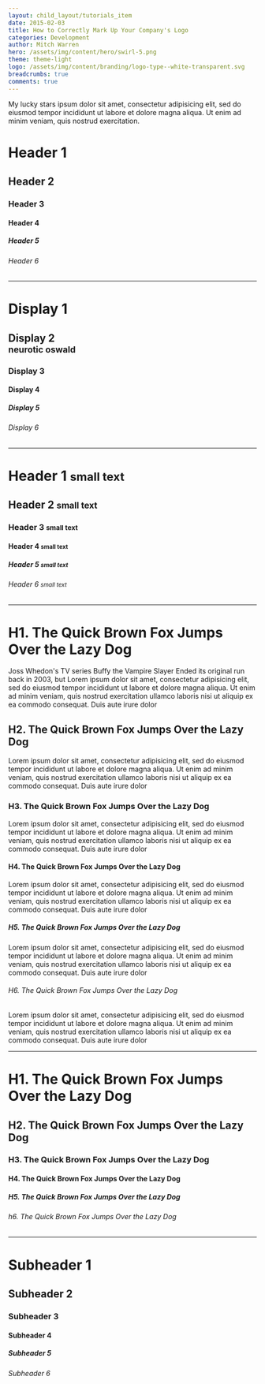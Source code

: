 ```yaml
---
layout: child_layout/tutorials_item
date: 2015-02-03
title: How to Correctly Mark Up Your Company's Logo
categories: Development
author: Mitch Warren
hero: /assets/img/content/hero/swirl-5.png
theme: theme-light
logo: /assets/img/content/branding/logo-type--white-transparent.svg
breadcrumbs: true
comments: true
---
```


<p class="lead dropcap">My lucky stars ipsum dolor sit amet, consectetur adipisicing elit, sed do eiusmod
tempor incididunt ut labore et dolore magna aliqua. Ut enim ad minim veniam,
quis nostrud exercitation.</p>

# Header 1

## Header 2

### Header 3

#### Header 4

##### Header 5

###### Header 6

---

<h1 class="display-1">Display 1</h1>
<h2 class="display-2">Display 2 <br><small>neurotic oswald</small></h2>
<h3 class="display-3">Display 3</h3>
<h4 class="display-4">Display 4</h4>
<h5 class="display-5">Display 5</h5>
<h6 class="display-6">Display 6</h6>

---

<h1>Header 1 <small>small text</small></h1>
<h2>Header 2 <small>small text</small></h2>
<h3>Header 3 <small>small text</small></h3>
<h4>Header 4 <small>small text</small></h4>
<h5>Header 5 <small>small text</small></h5>
<h6>Header 6 <small>small text</small></h6>

---

# H1. The Quick Brown Fox Jumps Over the Lazy Dog

Joss Whedon's TV series Buffy the Vampire Slayer Ended its original run back in 2003, but
Lorem ipsum dolor sit amet, consectetur adipisicing elit, sed do eiusmod
tempor incididunt ut labore et dolore magna aliqua. Ut enim ad minim veniam,
quis nostrud exercitation ullamco laboris nisi ut aliquip ex ea commodo
consequat. Duis aute irure dolor

## H2. The Quick Brown Fox Jumps Over the Lazy Dog

Lorem ipsum dolor sit amet, consectetur adipisicing elit, sed do eiusmod
tempor incididunt ut labore et dolore magna aliqua. Ut enim ad minim veniam,
quis nostrud exercitation ullamco laboris nisi ut aliquip ex ea commodo
consequat. Duis aute irure dolor

### H3. The Quick Brown Fox Jumps Over the Lazy Dog

Lorem ipsum dolor sit amet, consectetur adipisicing elit, sed do eiusmod
tempor incididunt ut labore et dolore magna aliqua. Ut enim ad minim veniam,
quis nostrud exercitation ullamco laboris nisi ut aliquip ex ea commodo
consequat. Duis aute irure dolor

#### H4. The Quick Brown Fox Jumps Over the Lazy Dog

Lorem ipsum dolor sit amet, consectetur adipisicing elit, sed do eiusmod
tempor incididunt ut labore et dolore magna aliqua. Ut enim ad minim veniam,
quis nostrud exercitation ullamco laboris nisi ut aliquip ex ea commodo
consequat. Duis aute irure dolor

##### H5. The Quick Brown Fox Jumps Over the Lazy Dog

Lorem ipsum dolor sit amet, consectetur adipisicing elit, sed do eiusmod
tempor incididunt ut labore et dolore magna aliqua. Ut enim ad minim veniam,
quis nostrud exercitation ullamco laboris nisi ut aliquip ex ea commodo
consequat. Duis aute irure dolor

###### H6. The Quick Brown Fox Jumps Over the Lazy Dog

Lorem ipsum dolor sit amet, consectetur adipisicing elit, sed do eiusmod
tempor incididunt ut labore et dolore magna aliqua. Ut enim ad minim veniam,
quis nostrud exercitation ullamco laboris nisi ut aliquip ex ea commodo
consequat. Duis aute irure dolor

---

# H1. The Quick Brown Fox Jumps Over the Lazy Dog

## H2. The Quick Brown Fox Jumps Over the Lazy Dog

### H3. The Quick Brown Fox Jumps Over the Lazy Dog

#### H4. The Quick Brown Fox Jumps Over the Lazy Dog

##### H5. The Quick Brown Fox Jumps Over the Lazy Dog

###### h6. The Quick Brown Fox Jumps Over the Lazy Dog

---

<h1 class="subheader">Subheader 1</h1>
<h2 class="subheader">Subheader 2</h2>
<h3 class="subheader">Subheader 3</h3>
<h4 class="subheader">Subheader 4</h4>
<h5 class="subheader">Subheader 5</h5>
<h6 class="subheader">Subheader 6</h6>